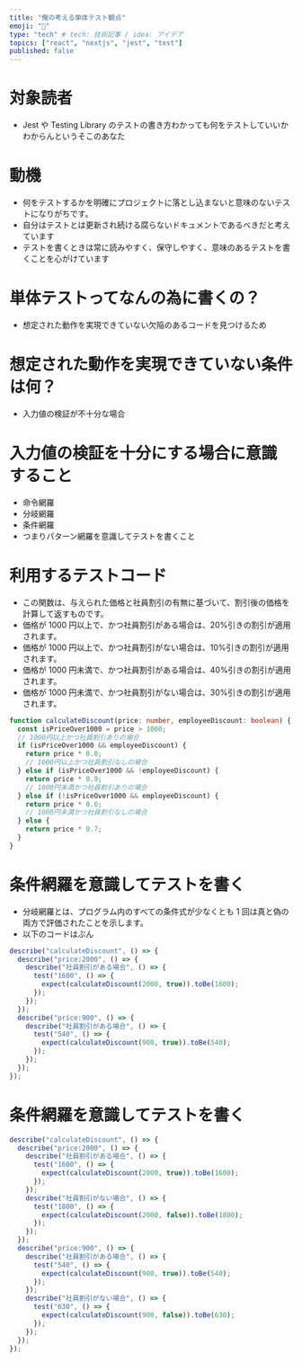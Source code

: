 ```yaml
---
title: "俺の考える単体テスト観点"
emoji: "🌟"
type: "tech" # tech: 技術記事 / idea: アイデア
topics: ["react", "nextjs", "jest", "test"]
published: false
---
```


# 対象読者

- Jest や Testing Library のテストの書き方わかっても何をテストしていいかわからんというそこのあなた

# 動機

- 何をテストするかを明確にプロジェクトに落とし込まないと意味のないテストになりがちです。
- 自分はテストとは更新され続ける腐らないドキュメントであるべきだと考えています
- テストを書くときは常に読みやすく、保守しやすく、意味のあるテストを書くことを心がけています

# 単体テストってなんの為に書くの？

- 想定された動作を実現できていない欠陥のあるコードを見つけるため

# 想定された動作を実現できていない条件は何？

- 入力値の検証が不十分な場合

# 入力値の検証を十分にする場合に意識すること

- 命令網羅
- 分岐網羅
- 条件網羅
- つまりパターン網羅を意識してテストを書くこと

# 利用するテストコード

- この関数は、与えられた価格と社員割引の有無に基づいて、割引後の価格を計算して返すものです。
- 価格が 1000 円以上で、かつ社員割引がある場合は、20%引きの割引が適用されます。
- 価格が 1000 円以上で、かつ社員割引がない場合は、10%引きの割引が適用されます。
- 価格が 1000 円未満で、かつ社員割引がある場合は、40%引きの割引が適用されます。
- 価格が 1000 円未満で、かつ社員割引がない場合は、30%引きの割引が適用されます。

```Typescript
function calculateDiscount(price: number, employeeDiscount: boolean) {
  const isPriceOver1000 = price > 1000;
  // 1000円以上かつ社員割引ありの場合
  if (isPriceOver1000 && employeeDiscount) {
    return price * 0.8;
    // 1000円以上かつ社員割引なしの場合
  } else if (isPriceOver1000 && !employeeDiscount) {
    return price * 0.9;
    // 1000円未満かつ社員割引ありの場合
  } else if (!isPriceOver1000 && employeeDiscount) {
    return price * 0.6;
    // 1000円未満かつ社員割引なしの場合
  } else {
    return price * 0.7;
  }
}
```

# 条件網羅を意識してテストを書く

- 分岐網羅とは、プログラム内のすべての条件式が少なくとも 1 回は真と偽の両方で評価されたことを示します。
- 以下のコードはぶん

```Javascript
describe("calculateDiscount", () => {
  describe("price:2000", () => {
    describe("社員割引がある場合", () => {
      test("1600", () => {
        expect(calculateDiscount(2000, true)).toBe(1600);
      });
    });
  });
  describe("price:900", () => {
    describe("社員割引がある場合", () => {
      test("540", () => {
        expect(calculateDiscount(900, true)).toBe(540);
      });
    });
  });
});
```

# 条件網羅を意識してテストを書く

```Javascript
describe("calculateDiscount", () => {
  describe("price:2000", () => {
    describe("社員割引がある場合", () => {
      test("1600", () => {
        expect(calculateDiscount(2000, true)).toBe(1600);
      });
    });
    describe("社員割引がない場合", () => {
      test("1800", () => {
        expect(calculateDiscount(2000, false)).toBe(1800);
      });
    });
  });
  describe("price:900", () => {
    describe("社員割引がある場合", () => {
      test("540", () => {
        expect(calculateDiscount(900, true)).toBe(540);
      });
    });
    describe("社員割引がない場合", () => {
      test("630", () => {
        expect(calculateDiscount(900, false)).toBe(630);
      });
    });
  });
});
```
